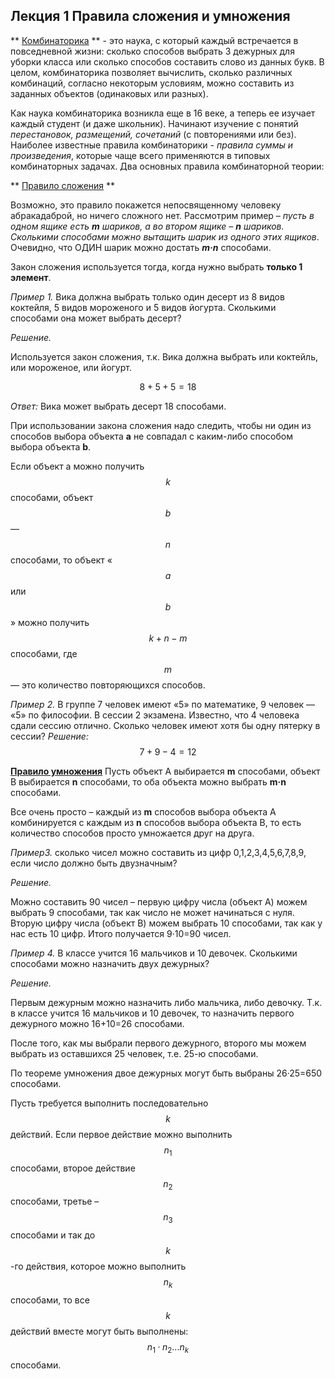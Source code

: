 ## Лекция 1 Правила сложения и умножения

** [Комбинаторика](../../GLOSSARY.md#комбинаторика) ** - это наука, с который каждый встречается в повседневной жизни: сколько способов выбрать 3 дежурных для уборки класса или сколько способов составить слово из данных букв. В целом, комбинаторика позволяет вычислить, сколько различных комбинаций, согласно некоторым условиям, можно составить из заданных объектов (одинаковых или разных).

Как наука комбинаторика возникла еще в 16 веке, а теперь ее изучает каждый студент (и даже школьник). Начинают изучение с понятий *перестановок, размещений, сочетаний* (с повторениями или без). Наиболее известные правила комбинаторики - *правила суммы и произведения*, которые чаще всего применяются в типовых комбинаторных задачах. Два основных правила комбинаторной теории:

** [Правило сложения](../../GLOSSARY.md#правило-сложения) **

Возможно, это правило покажется непосвященному человеку абракадаброй, но ничего сложного нет. Рассмотрим пример – *пусть в одном ящике есть **m** шариков, а во втором ящике – **n** шариков. Сколькими способами можно вытащить шарик из одного этих ящиков*. Очевидно, что ОДИН шарик можно достать ***m·n*** способами.

Закон сложения используется тогда, когда нужно выбрать **только 1 элемент**.

*Пример 1.*  Вика должна выбрать только один десерт из 8 видов коктейля, 5 видов мороженого и 5 видов йогурта. Сколькими способами она может выбрать десерт?

*Решение.*

Используется закон сложения, т.к. Вика должна выбрать или коктейль, или мороженое, или йогурт.

$$ 8+5+5=18 $$

*Ответ:* Вика может выбрать десерт 18 способами.

При использовании закона сложения надо следить, чтобы ни один из способов выбора объекта **a** не совпадал с каким-либо способом выбора объекта **b**. 

Если объект a можно получить $$ k $$ способами, объект $$ b $$ — $$ n $$ способами, то объект «$$ a $$ или $$ b $$ » можно получить $$ k+n−m $$ способами, где $$ m $$ — это количество повторяющихся способов.

*Пример 2.* В группе 7 человек имеют «5» по математике, 9 человек — «5» по философии. В сессии 2 экзамена. Известно, что 4 человека сдали сессию отлично. Сколько человек имеют хотя бы одну пятерку в сессии?
*Решение:* 
$$ 7 + 9 - 4 = 12 $$

**[Правило умножения](../../GLOSSARY.md#правило-умножения)** Пусть объект А выбирается **m** способами, объект В выбирается **n** способами, то оба объекта можно выбрать **m·n** способами.

Все очень просто – каждый из **m** способов выбора объекта А комбинируется с каждым из **n** способов выбора объекта В, то есть количество способов просто умножается друг на друга.

*Пример3.* сколько чисел можно составить из цифр 0,1,2,3,4,5,6,7,8,9, если число должно быть двузначным? 

*Решение.*

Можно составить 90 чисел – первую цифру числа (объект А) можем выбрать 9 способами, так как число не может начинаться с нуля. Вторую цифру числа (объект В) можем выбрать 10 способами, так как у нас есть 10 цифр. Итого получается 9·10=90 чисел.


*Пример 4.* В классе учится 16 мальчиков и 10 девочек. Сколькими способами можно назначить двух дежурных?

*Решение.*

Первым дежурным можно назначить либо мальчика, либо девочку. Т.к. в классе учится 16 мальчиков и 10 девочек, то назначить первого дежурного можно 16+10=26 способами.

После того, как мы выбрали первого дежурного, второго мы можем выбрать из оставшихся 25 человек, т.е. 25-ю способами.

По теореме умножения двое дежурных могут быть выбраны 26·25=650 способами.

Пусть требуется выполнить последовательно $$ k $$ действий. Если первое действие можно выполнить $$ n_1 $$ способами, второе действие  $$ n_2 $$ способами,  третье – $$ n_3 $$ способами и так до $$ k $$ -го действия, которое можно выполнить  $$ n_k $$ способами, то все $$ k $$ действий вместе могут быть выполнены: $$ n_1 · n_2 ... n_k  $$ способами.